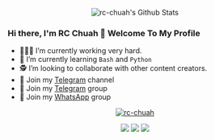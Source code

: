 <p align="center">
<!--  <img alt="profile pic" width="195px" src="https://avatars1.githubusercontent.com/u/44928288?s=460&u=9ecf72eb5d9530b65e3ca8d6d9f1f72c0dd22f5c&v=4" /> -->
<!--  <img src="https://github-readme-stats.anuraghazra1.vercel.app/api/top-langs/?username=rc-chuah&hide=ruby,perl&hide_border=true" /> -->

<img alt="rc-chuah's Github Stats" src="https://github-readme-stats.vercel.app/api?username=rc-chuah&show_icons=true&include_all_commits=true&hide_border=true" />
</p>

### Hi there, I'm RC Chuah 👋 Welcome To My Profile

- 🧑🏻‍🏫 I’m currently working very hard.
- 📖 I’m currently learning `Bash` and `Python` 
- 🕵️ I’m looking to collaborate with other content creators.
- 💬 Join my [Telegram](https://t.me/RaynerSec) channel
- 💬 Join my [Telegram](https://t.me/RaynerSec1) group
- 💬 Join my [WhatsApp](https://chat.whatsapp.com/LDx17j3xCg3GWnQ3ScvnbI) group

<p align="center">
  <a href="https://github.com/rc-chuah"><img title="rc-chuah" src="https://github-readme-stats.vercel.app/api/top-langs/?username=rc-chuah&layout=compact"></a>
</p>

<p align="center">
<a href="https://github.com/rc-chuah/Kali-Termux-Installer"><img src="https://github-readme-stats.vercel.app/api/pin/?username=rc-chuah&repo=Kali-Termux-Installer"></a>
<a href="https://github.com/rc-chuah/Kali-Nethunter-In-Termux"><img src="https://github-readme-stats.vercel.app/api/pin/?username=rc-chuah&repo=Kali-Nethunter-In-Termux"></a>
<a href="https://github.com/rc-chuah/Win-Dev-Tools-Linux"><img src="https://github-readme-stats.vercel.app/api/pin/?username=rc-chuah&repo=Win-Dev-Tools-Linux"></a>
</p>

<!--
**rc-chuah/rc-chuah** is a ✨ _special_ ✨ repository because its `README.md` (this file) appears on your GitHub profile.


Here are some ideas to get you started:
